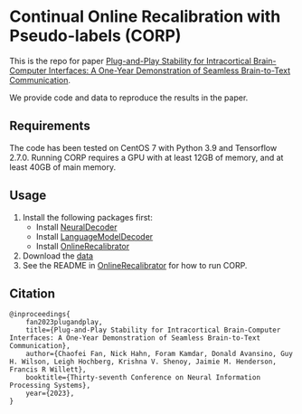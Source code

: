 # Continual Online Recalibration with Pseudo-labels (CORP)

This is the repo for paper [Plug-and-Play Stability for Intracortical Brain-Computer Interfaces: A One-Year Demonstration of Seamless Brain-to-Text Communication](https://openreview.net/forum?id=STqaMqhtDi).

We provide code and data to reproduce the results in the paper.

## Requirements

The code has been tested on CentOS 7 with Python 3.9 and Tensorflow 2.7.0.
Running CORP requires a GPU with at least 12GB of memory, and at least 40GB of main memory.

## Usage

1. Install the following packages first:
    - Install [NeuralDecoder](./NeuralDecoder/)
    - Install [LanguageModelDecoder](./LanguageModelDecoder/)
    - Install [OnlineRecalibrator](./OnlineRecalibrator/)
2. Download the [data](https://doi.org/doi:10.5061/dryad.hqbzkh1p6)
3. See the README in [OnlineRecalibrator](./OnlineRecalibrator/README.md) for how to run CORP.

## Citation

```
@inproceedings{
    fan2023plugandplay,
    title={Plug-and-Play Stability for Intracortical Brain-Computer Interfaces: A One-Year Demonstration of Seamless Brain-to-Text Communication},
    author={Chaofei Fan, Nick Hahn, Foram Kamdar, Donald Avansino, Guy H. Wilson, Leigh Hochberg, Krishna V. Shenoy, Jaimie M. Henderson, Francis R Willett},
    booktitle={Thirty-seventh Conference on Neural Information Processing Systems},
    year={2023},
}
```
